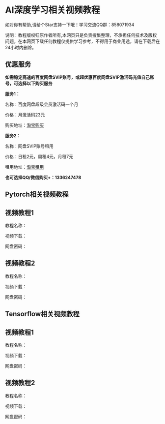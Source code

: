 # AI深度学习相关视频教程

如对你有帮助,请给个Star支持一下哦！学习交流QQ群：858071934

说明：教程版权归原作者所有,本网页只是负责搜集整理，不承担任何技术及版权问题。在本网页下载任何教程仅提供学习参考，不得用于商业用途，请在下载后在24小时内删除。

## 优惠服务

**如需稳定高速的百度网盘SVIP账号，或超优惠百度网盘SVIP激活码充值自己账号，可选择以下购买服务**

**服务1：**

名称：百度网盘超级会员激活码一个月

价格：月激活码23元

购买地址：[淘宝购买](https://item.taobao.com/item.htm?ft=t&id=614142250531)

**服务2：**

名称：网盘SVIP账号租用

价格：日租2元，周租4元，月租7元

租用地址：[淘宝租用](https://item.taobao.com/item.htm?ft=t&id=614480007543)

**也可选择QQ/微信购买+：1336247478**

## Pytorch相关视频教程

## 视频教程1

教程名称：

视频下载：

网盘密码：

## 视频教程2

教程名称：

视频下载：

网盘密码：

## Tensorflow相关视频教程

## 视频教程1

教程名称：

视频下载：

网盘密码：

## 视频教程2

教程名称：

视频下载：

网盘密码：
